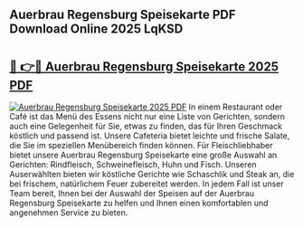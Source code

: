 ## Auerbrau Regensburg Speisekarte PDF Download Online 2025 LqKSD

# <h2><a href="http://gcdcvk.nevu.top/?p=Auerbrau+Regensburg+Speisekarte">🔗 👉🔴 Auerbrau Regensburg Speisekarte 2025 PDF</a></h2>

[![Auerbrau Regensburg Speisekarte 2025 PDF](https://i.imgur.com/dBaPXMq.png)](http://gcdcvk.nevu.top/?p=Auerbrau+Regensburg+Speisekarte)
In einem Restaurant oder Café ist das Menü des Essens nicht nur eine Liste von Gerichten, sondern auch eine Gelegenheit für Sie, etwas zu finden, das für Ihren Geschmack köstlich und passend ist. Unsere Cafeteria bietet leichte und frische Salate, die Sie im speziellen Menübereich finden können. Für Fleischliebhaber bietet unsere Auerbrau Regensburg Speisekarte eine große Auswahl an Gerichten: Rindfleisch, Schweinefleisch, Huhn und Fisch. Unseren Auserwählten bieten wir köstliche Gerichte wie Schaschlik und Steak an, die bei frischem, natürlichem Feuer zubereitet werden. In jedem Fall ist unser Team bereit, Ihnen bei der Auswahl der Speisen auf der Auerbrau Regensburg Speisekarte zu helfen und Ihnen einen komfortablen und angenehmen Service zu bieten.
